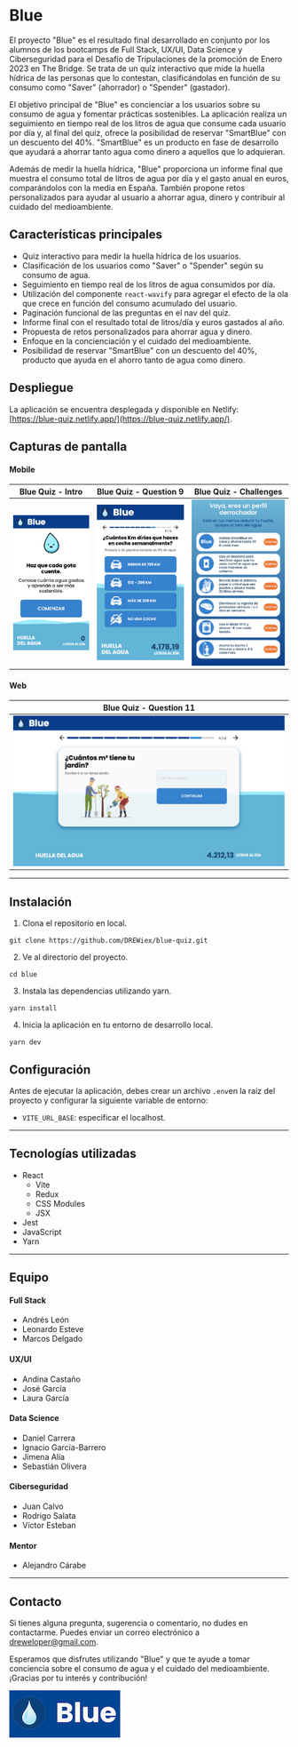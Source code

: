 # Blue

El proyecto "Blue" es el resultado final desarrollado en conjunto por los alumnos de los bootcamps de Full Stack, UX/UI, Data Science y Ciberseguridad para el Desafío de Tripulaciones de la promoción de Enero 2023 en The Bridge. Se trata de un quiz interactivo que mide la huella hídrica de las personas que lo contestan, clasificándolas en función de su consumo como "Saver" (ahorrador) o "Spender" (gastador).

El objetivo principal de "Blue" es concienciar a los usuarios sobre su consumo de agua y fomentar prácticas sostenibles. La aplicación realiza un seguimiento en tiempo real de los litros de agua que consume cada usuario por día y, al final del quiz, ofrece la posibilidad de reservar "SmartBlue" con un descuento del 40%. "SmartBlue" es un producto en fase de desarrollo que ayudará a ahorrar tanto agua como dinero a aquellos que lo adquieran.

Además de medir la huella hídrica, "Blue" proporciona un informe final que muestra el consumo total de litros de agua por día y el gasto anual en euros, comparándolos con la media en España. También propone retos personalizados para ayudar al usuario a ahorrar agua, dinero y contribuir al cuidado del medioambiente.

## Características principales

- Quiz interactivo para medir la huella hídrica de los usuarios.
- Clasificación de los usuarios como "Saver" o "Spender" según su consumo de agua.
- Seguimiento en tiempo real de los litros de agua consumidos por día.
- Utilización del componente `react-wavify` para agregar el efecto de la ola que crece en función del consumo acumulado del usuario.
- Paginación funcional de las preguntas en el nav del quiz.
- Informe final con el resultado total de litros/día y euros gastados al año.
- Propuesta de retos personalizados para ahorrar agua y dinero.
- Enfoque en la concienciación y el cuidado del medioambiente.
- Posibilidad de reservar "SmartBlue" con un descuento del 40%, producto que ayuda en el ahorro tanto de agua como dinero.

## Despliegue

La aplicación se encuentra desplegada y disponible en Netlify: [https://blue-quiz.netlify.app/](https://blue-quiz.netlify.app/).

## Capturas de pantalla

#### Mobile

| Blue Quiz - Intro | Blue Quiz - Question 9 | Blue Quiz - Challenges |
| :-------------:| :-------------:| :-------------:|
| ![Blue Quiz - Intro](/public/readme/01-quiz-mobile-intro.png) | ![Blue Quiz - Question](/public/readme/02-quiz-mobile-question.png) | ![Blue Quiz - Challenges](/public/readme/03-quiz-mobile-challenges.png) |

#### Web

| Blue Quiz - Question 11 |
| :-------------:|
| ![Blue Quiz - Question ](/public/readme/04-quiz-web-question.png) |

---

## Instalación

1. Clona el repositorio en local.
```shell
git clone https://github.com/DREWiex/blue-quiz.git
```

2. Ve al directorio del proyecto.
```shell
cd blue
```

3. Instala las dependencias utilizando yarn.
```shell
yarn install
```

4. Inicia la aplicación en tu entorno de desarrollo local.
```shell
yarn dev
```

## Configuración

Antes de ejecutar la aplicación, debes crear un archivo `.env`en la raíz del proyecto y configurar la siguiente variable de entorno:

- `VITE_URL_BASE`: especificar el localhost.

---

## Tecnologías utilizadas

- React
    - Vite
    - Redux
    - CSS Modules
    - JSX
- Jest
- JavaScript
- Yarn

---

## Equipo

#### Full Stack
- Andrés León
- Leonardo Esteve
- Marcos Delgado

#### UX/UI
- Andina Castaño
- José García
- Laura García

#### Data Science
- Daniel Carrera
- Ignacio García-Barrero
- Jimena Alía
- Sebastián Olivera

#### Ciberseguridad
- Juan Calvo
- Rodrigo Salata
- Víctor Esteban

#### Mentor
- Alejandro Cárabe

---

## Contacto

Si tienes alguna pregunta, sugerencia o comentario, no dudes en contactarme. Puedes enviar un correo electrónico a [dreweloper@gmail.com](mailto:dreweloper@gmail.com).

Esperamos que disfrutes utilizando "Blue" y que te ayude a tomar conciencia sobre el consumo de agua y el cuidado del medioambiente. ¡Gracias por tu interés y contribución!

![Blue logo](/public/readme/logo.png)